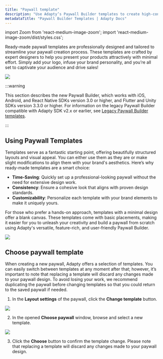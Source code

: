 ```yaml
---
title: "Paywall template"
description: "Use Adapty’s Paywall Builder templates to create high-converting paywalls."
metadataTitle: "Paywall Builder Templates | Adapty Docs"
---
```


import Zoom from 'react-medium-image-zoom';
import 'react-medium-image-zoom/dist/styles.css';

Ready-made paywall templates are professionally designed and tailored to streamline your paywall creation process. These templates are crafted by expert designers to help you present your products attractively with minimal effort. Simply add your logo, infuse your brand personality, and you’re all set to captivate your audience and drive sales!

<Zoom>
  <img src={require('./img/501b43c-PB-templates_listing.gif').default}
  style={{
    border: '1px solid #727272', /* border width and color */
    width: '700px', /* image width */
    display: 'block', /* for alignment */
    margin: '0 auto' /* center alignment */
  }}
/>
</Zoom>

:::warning

This section describes the new Paywall Builder, which works with iOS, Android, and React Native SDKs version 3.0 or higher, and Flutter and Unity SDKs version 3.3.0 or higher. For information on the legacy Paywall Builder compatible with Adapty SDK v2.x or earlier, see [Legacy Paywall Builder templates](paywall-builder-templates-legacy).

:::

## Using Paywall Templates

Templates serve as a fantastic starting point, offering beautifully structured layouts and visual appeal. You can either use them as they are or make slight modifications to align them with your brand's aesthetics. Here’s why ready-made templates are a smart choice:

- **Time-Saving**: Quickly set up a professional-looking paywall without the need for extensive design work.
- **Consistency**: Ensure a cohesive look that aligns with proven design standards.
- **Customizability**: Personalize each template with your brand elements to make it uniquely yours.

For those who prefer a hands-on approach, templates with a minimal design offer a blank canvas. These templates come with basic placements, making it easier for you to unleash your creativity and build a paywall from scratch using Adapty's versatile, feature-rich, and user-friendly Paywall Builder.

<Zoom>
  <img src={require('./img/eba907e-PB_templates_minimal_design.webp').default}
  style={{
    border: 'none', /* border width and color */
    width: '700px', /* image width */
    display: 'block', /* for alignment */
    margin: '0 auto' /* center alignment */
  }}
/>
</Zoom>



## Choose paywall template

When creating a new paywall, Adapty offers a selection of templates. You can easily switch between templates at any moment after that; however, it’s important to note that replacing a template will discard any changes made to your paywall design. To avoid losing your work, we recommend duplicating the paywall before changing templates so that you could return to the saved paywall if needed.

1. In the **Layout settings** of the paywall, click the **Change template** button.

   

<Zoom>
  <img src={require('./img/24a8f3b-PB_change_template.webp').default}
  style={{
    border: '1px solid #727272', /* border width and color */
    width: '700px', /* image width */
    display: 'block', /* for alignment */
    margin: '0 auto' /* center alignment */
  }}
/>
</Zoom>



2. In the opened **Choose paywall** window, browse and select a new template.

   

<Zoom>
  <img src={require('./img/984a1e9-PB_select_template.webp').default}
  style={{
    border: '1px solid #727272', /* border width and color */
    width: '700px', /* image width */
    display: 'block', /* for alignment */
    margin: '0 auto' /* center alignment */
  }}
/>
</Zoom>



3. Click the **Choose** button to confirm the template change. Please note that replacing a template will discard any changes made to your paywall design.